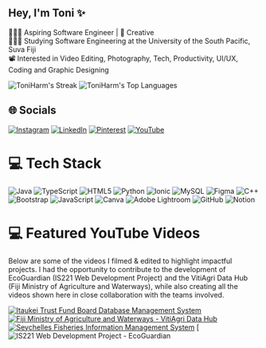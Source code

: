 ## Hey, I'm Toni :sparkles:
👩🏻‍💻 Aspiring Software Engineer | 🎨 Creative<br>👩🏻‍🎓 Studying Software Engineering at the University of the South Pacific, Suva Fiji<br>📽️ Interested in Video Editing, Photography, Tech, Productivity, UI/UX, Coding and Graphic Designing

![ToniHarm's Streak](https://github-readme-streak-stats.herokuapp.com/?user=ToniHarm&theme=nightowl&hide_border=true)
![ToniHarm's Top Languages](https://github-readme-stats.vercel.app/api/top-langs/?username=ToniHarm&theme=nightowl&show_icons=true&hide_border=true&layout=compact)

## 🌐 Socials
[![Instagram](https://img.shields.io/badge/Instagram-%23E4405F.svg?logo=Instagram&logoColor=white)](https://instagram.com/tmnii) [![LinkedIn](https://img.shields.io/badge/LinkedIn-%230077B5.svg?logo=linkedin&logoColor=white)](https://linkedin.com/in/toni-harm-nam) [![Pinterest](https://img.shields.io/badge/Pinterest-%23E60023.svg?logo=Pinterest&logoColor=white)](https://pinterest.com/tonimadeline) [![YouTube](https://img.shields.io/badge/YouTube-%23FF0000.svg?logo=YouTube&logoColor=white)](https://youtube.com/@toniharmnam2116) 

# 💻 Tech Stack
![Java](https://img.shields.io/badge/java-%23ED8B00.svg?style=for-the-badge&logo=openjdk&logoColor=white) ![TypeScript](https://img.shields.io/badge/typescript-%23007ACC.svg?style=for-the-badge&logo=typescript&logoColor=white) ![HTML5](https://img.shields.io/badge/html5-%23E34F26.svg?style=for-the-badge&logo=html5&logoColor=white) ![Python](https://img.shields.io/badge/python-3670A0?style=for-the-badge&logo=python&logoColor=ffdd54) ![Ionic](https://img.shields.io/badge/Ionic-%233880FF.svg?style=for-the-badge&logo=Ionic&logoColor=white) ![MySQL](https://img.shields.io/badge/mysql-4479A1.svg?style=for-the-badge&logo=mysql&logoColor=white) ![Figma](https://img.shields.io/badge/figma-%23F24E1E.svg?style=for-the-badge&logo=figma&logoColor=white)  ![C++](https://img.shields.io/badge/c++-%2300599C.svg?style=for-the-badge&logo=c%2B%2B&logoColor=white) ![Bootstrap](https://img.shields.io/badge/bootstrap-%238511FA.svg?style=for-the-badge&logo=bootstrap&logoColor=white) ![JavaScript](https://img.shields.io/badge/javascript-%23323330.svg?style=for-the-badge&logo=javascript&logoColor=%23F7DF1E) ![Canva](https://img.shields.io/badge/Canva-%2300C4CC.svg?style=for-the-badge&logo=Canva&logoColor=white) ![Adobe Lightroom](https://img.shields.io/badge/Adobe%20Lightroom-31A8FF.svg?style=for-the-badge&logo=Adobe%20Lightroom&logoColor=white) ![GitHub](https://img.shields.io/badge/github-%23121011.svg?style=for-the-badge&logo=github&logoColor=white) ![Notion](https://img.shields.io/badge/Notion-%23000000.svg?style=for-the-badge&logo=notion&logoColor=white)

# 💻 Featured YouTube Videos
Below are some of the videos I filmed & edited to highlight impactful projects.
I had the opportunity to contribute to the development of EcoGuardian (IS221 Web Development Project) and the VitiAgri Data Hub (Fiji Ministry of Agriculture and Waterways), while also creating all the videos shown here in close collaboration with the teams involved. </br>

[![Itaukei Trust Fund Board Database Management System](https://ytcards.demolab.com/?id=CP1VC07_Vx0&title=Itaukei+Trust+Fund+Board+Database+Management+System&lang=en&timestamp=1689854400&background_color=%230d1117&title_color=%23ffffff&stats_color=%23dedede&max_title_lines=1&width=250&border_radius=5&duration=75.6 "Itaukei Trust Fund Board Database Management System")](https://youtu.be/Wjj21p3tvcg?si=b7QYksN87h0wsGpQ)
[![Fiji Ministry of Agriculture and Waterways - VitiAgri Data Hub](https://ytcards.demolab.com/?id=evOh5AGZ0w8&title=Fiji+Ministry+of+Agriculture+and+Waterways+-+VitiAgri+Data+Hub&lang=en&timestamp=1691409600&background_color=%230d1117&title_color=%23ffffff&stats_color=%23dedede&max_title_lines=1&width=250&border_radius=5&duration=134.4 "Fiji Ministry of Agriculture and Waterways - VitiAgri Data Hub")](https://youtu.be/evOh5AGZ0w8?si=34G-EA-E-WkjDuqO)
[![Seychelles Fisheries Information Management System](https://ytcards.demolab.com/?id=RF74IBhQ594&title=Seychelles+Fisheries+Information+Management+System&lang=en&timestamp=1693396800&background_color=%230d1117&title_color=%23ffffff&stats_color=%23dedede&max_title_lines=1&width=250&border_radius=5&duration=88.2 "Seychelles Fisheries Information Management System")](https://youtu.be/RF74IBhQ594?si=jMJ00jBuF-CtbcOF)
[![IS221 Web Development Project - EcoGuardian](https://ytcards.demolab.com/?id=N2pZMe9lVt0&title=IS221+EcoGuardian's+Promo+Video+(2024)&lang=en&timestamp=1716897600&background_color=%230d1117&title_color=%23ffffff&stats_color=%23dedede&max_title_lines=1&width=250&border_radius=5&duration=132 "IS221 Web Development Project - EcoGuardian (2024)")
